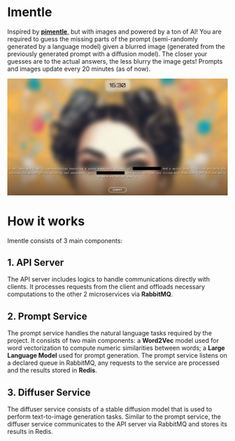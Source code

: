 # Imentle

Inspired by **[pimentle](https://semantle.pimanrul.es/)**, but with images and powered by a ton of AI! You are required to guess the missing parts of the prompt (semi-randomly generated by a language model) given a blurred image (generated from the previously generated prompt with a diffusion model). The closer your guesses are to the actual answers, the less blurry the image gets! Prompts and images update every 20 minutes (as of now).

![Screenshot Taken From Testing](media/demo_1.png)

# How it works

Imentle consists of 3 main components:

## 1. API Server

The API server includes logics to handle communications directly with clients. It processes requests from the client and offloads necessary computations to the other 2 microservices via **RabbitMQ**.

## 2. Prompt Service

The prompt service handles the natural language tasks required by the project. It consists of two main components: a **Word2Vec** model used for word vectorization to compute numeric similarities between words; a **Large Language Model** used for prompt generation. The prompt service listens on a declared queue in RabbitMQ, any requests to the service are processed and the results stored in **Redis**.

## 3. Diffuser Service

The diffuser service consists of a stable diffusion model that is used to perform text-to-image generation tasks. Similar to the prompt service, the diffuser service communicates to the API server via RabbitMQ and stores its results in Redis.